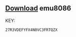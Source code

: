 ## [Download](https://emu8086-microprocessor-emulator.en.softonic.com/) emu8086
 
 KEY:
 ```bash
 27R3VDEFYFX4N0VC3FRTQZX
```